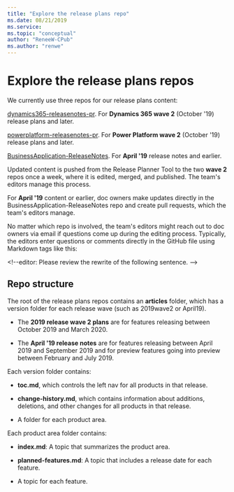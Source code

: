 ```yaml
---
title: "Explore the release plans repo"
ms.date: 08/21/2019
ms.service: 
ms.topic: "conceptual"
author: "ReneeW-CPub"
ms.author: "renwe"
---
```

# Explore the release plans repos


We currently use three repos for our release plans content:

[dynamics365-releasenotes-pr](https://github.com/MicrosoftDocs/dynamics-365-mixed-reality-pr). For **Dynamics 365 wave 2** (October '19) release plans and later.

[powerplatform-releasenotes-pr](https://github.com/MicrosoftDocs/powerplatform-releasenotes-pr). For **Power Platform wave 2** (October '19) release plans and later.

[BusinessApplication-ReleaseNotes](https://github.com/MicrosoftDocs/BusinessApplication-ReleaseNotes). For **April '19** release notes and earlier.

Updated content is pushed from the Release Planner Tool to the two **wave 2** repos once a week, where it is edited, merged, and published. The team's editors manage this process.

For **April '19** content or earlier, doc owners make updates directly in the BusinessApplication-ReleaseNotes repo and create pull requests, which the team's editors manage.

No matter which repo is involved, the team's editors might reach out to doc owners via email if questions come up during the editing process. Typically, the editors enter questions or comments directly in the GitHub file using Markdown tags like this:

  \<!--editor: Please review the rewrite of the following sentence. -->

## Repo structure

The root of the release plans repos contains an **articles** folder, which has a version folder for each release wave (such as 2019wave2 or April19).

<!-- editors note: Add dates for preview features for wave 2. -->

- The **2019 release wave 2 plans** are for features releasing between October 2019 and March 2020.

- The **April '19 release notes** are for features releasing between April 2019 and September 2019 and for preview features going into preview between February and July 2019.  

Each version folder contains:
- **toc.md**, which controls the left nav for all products in that release.

- **change-history.md**, which contains information about additions, deletions, and other changes for all products in that release.

- A folder for each product area. 

Each product area folder contains:
- **index.md**: A topic that summarizes the product area.

- **planned-features.md**: A topic that includes a release date for each feature.

- A topic for each feature.
